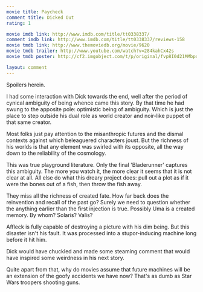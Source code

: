 ```yaml
---
movie title: Paycheck
comment title: Dicked Out
rating: 1

movie imdb link: http://www.imdb.com/title/tt0338337/
comment imdb link: http://www.imdb.com/title/tt0338337/reviews-158
movie tmdb link: http://www.themoviedb.org/movie/9620
movie tmdb trailer: http://www.youtube.com/watch?v=284kahCx42s
movie tmdb poster: http://cf2.imgobject.com/t/p/original/fvp8I0d21MMbpd0Z8HMeGZXMKGU.jpg

layout: comment
---
```


Spoilers herein.

I had some interaction with Dick towards the end, well after the period of cynical  ambiguity of being whence came this story. By that time he had swung to the apposite  pole: optimistic being of ambiguity. Which is just the place to step outside his dual role  as world creator and noir-like puppet of that same creator.

Most folks just pay attention to the misanthropic futures and the dismal contexts against  which beleaguered characters joust. But the richness of his worlds is that any element  was swirled with its opposite, all the way down to the reliability of the cosmology.

This was true playground literature. Only the final 'Bladerunner' captures this ambiguity.  The more you watch it, the more clear it seems that it is not clear at all. All else do what  this dreary project does: pull out a plot as if it were the bones out of a fish, then throw  the fish away.

They miss all the richness of created fate. How far back does the reinvention and recall of  the past go? Surely we need to question whether the anything earlier than the first  injection is true. Possibly Uma is a created memory. By whom? Solaris? Valis?

Affleck is fully capable of destroying a picture with his dim being. But this disaster isn't  his fault. It was processed into a stupor-inducing machine long before it hit him. 

Dick would have chuckled and made some steaming comment that would have inspired  some weirdness in his next story.

Quite apart from that, why do movies assume that future machines will be an extension  of the goofy accidents we have now? That's as dumb as Star Wars troopers shooting  guns.